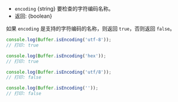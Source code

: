 <!-- YAML
added: v0.9.1
-->

* `encoding` {string} 要检查的字符编码名称。
* 返回: {boolean}

如果 `encoding` 是支持的字符编码的名称，则返回 `true`，否则返回 `false`。

```js
console.log(Buffer.isEncoding('utf-8'));
// 打印: true

console.log(Buffer.isEncoding('hex'));
// 打印: true

console.log(Buffer.isEncoding('utf/8'));
// 打印: false

console.log(Buffer.isEncoding(''));
// 打印: false
```

